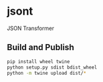 # jsont
JSON Transformer

## Build and Publish

```bash
pip install wheel twine
python setup.py sdist bdist_wheel
python -m twine upload dist/*
```
